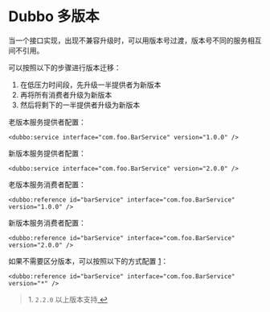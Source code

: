 # Dubbo 多版本

当一个接口实现，出现不兼容升级时，可以用版本号过渡，版本号不同的服务相互间不引用。

可以按照以下的步骤进行版本迁移：

1. 在低压力时间段，先升级一半提供者为新版本
2. 再将所有消费者升级为新版本
3. 然后将剩下的一半提供者升级为新版本

老版本服务提供者配置：

```
<dubbo:service interface="com.foo.BarService" version="1.0.0" />

```

新版本服务提供者配置：

```
<dubbo:service interface="com.foo.BarService" version="2.0.0" />

```

老版本服务消费者配置：

```
<dubbo:reference id="barService" interface="com.foo.BarService" version="1.0.0" />

```

新版本服务消费者配置：

```
<dubbo:reference id="barService" interface="com.foo.BarService" version="2.0.0" />

```

如果不需要区分版本，可以按照以下的方式配置 [1](http://dubbo.io/books/dubbo-user-book/demos/multi-versions.html#fn_1)：

```
<dubbo:reference id="barService" interface="com.foo.BarService" version="*" />

```

> 1. `2.2.0` 以上版本支持[ ↩](http://dubbo.io/books/dubbo-user-book/demos/multi-versions.html#reffn_1)

